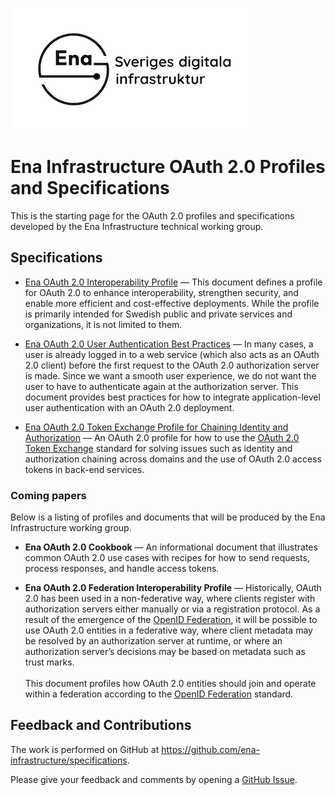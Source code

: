 ![Logo](images/ena-logo.png)

# Ena Infrastructure OAuth 2.0 Profiles and Specifications 

This is the starting page for the OAuth 2.0 profiles and specifications developed by the Ena Infrastructure technical working group.

## Specifications

- [Ena OAuth 2.0 Interoperability Profile](https://ena-infrastructure.github.io/specifications/ena-oauth2-profile.html) &mdash; This document defines a profile for OAuth 2.0 to enhance interoperability, strengthen security, and enable more efficient and cost-effective deployments. While the profile is primarily intended for Swedish public and private services and organizations, it is not limited to them.

- [Ena OAuth 2.0 User Authentication Best Practices](https://ena-infrastructure.github.io/specifications/ena-oauth2-authn-bp.html) &mdash; In many cases, a user is already logged in to a web service (which also acts as an OAuth 2.0 client) before the first request to the OAuth 2.0 authorization server is made. Since we want a smooth user experience, we do not want the user to have to authenticate again at the authorization server. This document provides best practices for how to integrate application-level user authentication with an OAuth 2.0 deployment.

- [Ena OAuth 2.0 Token Exchange Profile for Chaining Identity and Authorization](https://ena-infrastructure.github.io/specifications/ena-oauth2-chaining.html) &mdash; An OAuth 2.0 profile for how to use the [OAuth 2.0 Token Exchange](https://www.rfc-editor.org/rfc/rfc8693.html) standard for solving issues such as identity and authorization chaining across domains and the use of OAuth 2.0 access tokens in back-end services.

### Coming papers

Below is a listing of profiles and documents that will be produced by the Ena Infrastructure working group.

- **Ena OAuth 2.0 Cookbook** &mdash; An informational document that illustrates common OAuth 2.0 use cases with recipes for how to send requests, process responses, and handle access tokens.

- **Ena OAuth 2.0 Federation Interoperability Profile** &mdash; Historically, OAuth 2.0 has been used in a non-federative way, where clients register with authorization servers either manually or via a registration protocol. As a result of the emergence of the [OpenID Federation](https://openid.net/specs/openid-federation-1_0.html), it will be possible to use OAuth 2.0 entities in a federative way, where client metadata may be resolved by an authorization server at runtime, or where an authorization server’s decisions may be based on metadata such as trust marks.<br /><br />This document profiles how OAuth 2.0 entities should join and operate within a federation according to the [OpenID Federation](https://openid.net/specs/openid-federation-1_0.html) standard.

## Feedback and Contributions

The work is performed on GitHub at <https://github.com/ena-infrastructure/specifications>.

Please give your feedback and comments by opening a [GitHub Issue](https://github.com/ena-infrastructure/specifications/issues).

